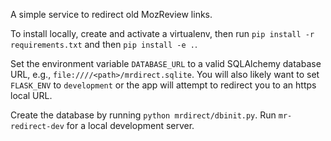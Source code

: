 A simple service to redirect old MozReview links.

To install locally, create and activate a virtualenv, then run `pip
install -r requirements.txt` and then `pip install -e .`.

Set the environment variable `DATABASE_URL` to a valid SQLAlchemy
database URL, e.g., `file:////<path>/mrdirect.sqlite`.  You will also
likely want to set `FLASK_ENV` to `development` or the app will
attempt to redirect you to an https local URL.

Create the database by running `python mrdirect/dbinit.py`.  Run
`mr-redirect-dev` for a local development server.
